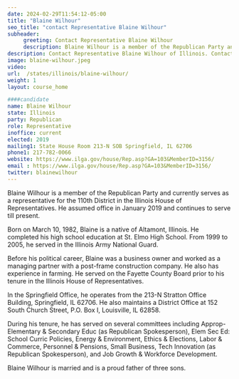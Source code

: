 ```yaml
---
date: 2024-02-29T11:54:12-05:00
title: "Blaine Wilhour"
seo_title: "contact Representative Blaine Wilhour"
subheader:
     greeting: Contact Representative Blaine Wilhour
     description: Blaine Wilhour is a member of the Republican Party and currently serves as a representative for the 110th District in the Illinois House of Representatives. He assumed office in January 2019 and continues to serve till present.
description: Contact Representative Blaine Wilhour of Illinois. Contact information for Blaine Wilhour includes email address, phone number, and mailing address.
image: blaine-wilhour.jpeg
video:
url:  /states/illinois/blaine-wilhour/
weight: 1
layout: course_home

####candidate
name: Blaine Wilhour
state: Illinois
party: Republican
role: Representative
inoffice: current
elected: 2019
mailing1: State House Room 213-N SOB Springfield, IL 62706
phone1: 217-782-0066
website: https://www.ilga.gov/house/Rep.asp?GA=103&MemberID=3156/
email : https://www.ilga.gov/house/Rep.asp?GA=103&MemberID=3156/
twitter: blainewilhour
---
```


Blaine Wilhour is a member of the Republican Party and currently serves as a representative for the 110th District in the Illinois House of Representatives. He assumed office in January 2019 and continues to serve till present.

Born on March 10, 1982, Blaine is a native of Altamont, Illinois. He completed his high school education at St. Elmo High School. From 1999 to 2005, he served in the Illinois Army National Guard.

Before his political career, Blaine was a business owner and worked as a managing partner with a post-frame construction company. He also has experience in farming. He served on the Fayette County Board prior to his tenure in the Illinois House of Representatives.

In the Springfield Office, he operates from the 213-N Stratton Office Building, Springfield, IL 62706. He also maintains a District Office at 152 South Church Street, P.O. Box I, Louisville, IL 62858.

During his tenure, he has served on several committees including Approp-Elementary & Secondary Educ (as Republican Spokesperson), Elem Sec Ed: School Curric Policies, Energy & Environment, Ethics & Elections, Labor & Commerce, Personnel & Pensions, Small Business, Tech Innovation (as Republican Spokesperson), and Job Growth & Workforce Development.

Blaine Wilhour is married and is a proud father of three sons.
